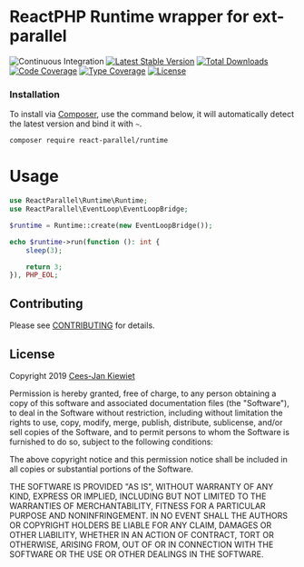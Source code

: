# ReactPHP Runtime wrapper for ext-parallel

![Continuous Integration](https://github.com/Reactphp-parallel/runtime/workflows/Continuous%20Integration/badge.svg)
[![Latest Stable Version](https://poser.pugx.org/React-parallel/runtime/v/stable.png)](https://packagist.org/packages/React-parallel/runtime)
[![Total Downloads](https://poser.pugx.org/React-parallel/runtime/downloads.png)](https://packagist.org/packages/React-parallel/runtime)
[![Code Coverage](https://scrutinizer-ci.com/g/Reactphp-parallel/runtime/badges/coverage.png?b=master)](https://scrutinizer-ci.com/g/Reactphp-parallel/runtime/?branch=master)
[![Type Coverage](https://shepherd.dev/github/Reactphp-parallel/runtime/coverage.svg)](https://shepherd.dev/github/Reactphp-parallel/runtime)
[![License](https://poser.pugx.org/React-parallel/runtime/license.png)](https://packagist.org/packages/React-parallel/runtime)

### Installation ###

To install via [Composer](http://getcomposer.org/), use the command below, it will automatically detect the latest version and bind it with `~`.

```
composer require react-parallel/runtime 
```

# Usage

```php
use ReactParallel\Runtime\Runtime;
use ReactParallel\EventLoop\EventLoopBridge;

$runtime = Runtime::create(new EventLoopBridge());

echo $runtime->run(function (): int {
    sleep(3);

    return 3;
}), PHP_EOL;
```

## Contributing ##

Please see [CONTRIBUTING](CONTRIBUTING.md) for details.

## License ##

Copyright 2019 [Cees-Jan Kiewiet](http://wyrihaximus.net/)

Permission is hereby granted, free of charge, to any person
obtaining a copy of this software and associated documentation
files (the "Software"), to deal in the Software without
restriction, including without limitation the rights to use,
copy, modify, merge, publish, distribute, sublicense, and/or sell
copies of the Software, and to permit persons to whom the
Software is furnished to do so, subject to the following
conditions:

The above copyright notice and this permission notice shall be
included in all copies or substantial portions of the Software.

THE SOFTWARE IS PROVIDED "AS IS", WITHOUT WARRANTY OF ANY KIND,
EXPRESS OR IMPLIED, INCLUDING BUT NOT LIMITED TO THE WARRANTIES
OF MERCHANTABILITY, FITNESS FOR A PARTICULAR PURPOSE AND
NONINFRINGEMENT. IN NO EVENT SHALL THE AUTHORS OR COPYRIGHT
HOLDERS BE LIABLE FOR ANY CLAIM, DAMAGES OR OTHER LIABILITY,
WHETHER IN AN ACTION OF CONTRACT, TORT OR OTHERWISE, ARISING
FROM, OUT OF OR IN CONNECTION WITH THE SOFTWARE OR THE USE OR
OTHER DEALINGS IN THE SOFTWARE.

